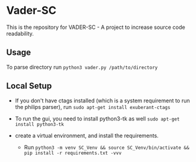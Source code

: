 # Vader-SC
This is the repository for VADER-SC - A project to increase source code readability. 

## Usage
To parse directory run ```python3 vader.py /path/to/directory```

## Local Setup 
* If you don't have ctags installed (which is a system requirement to run the philips parser), run ```sudo apt-get install exuberant-ctags```

* To run the gui, you need to install python3-tk as well
```sudo apt-get install python3-tk```

* create a virtual environment, and install the requirements. 
  * Run ```python3 -m venv SC_Venv && source SC_Venv/bin/activate && pip install -r requirements.txt -vvv```     

